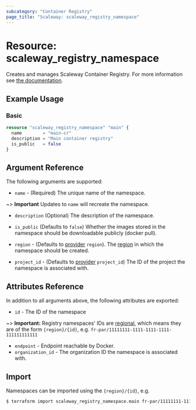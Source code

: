 ```yaml
---
subcategory: "Container Registry"
page_title: "Scaleway: scaleway_registry_namespace"
---
```


# Resource: scaleway_registry_namespace

Creates and manages Scaleway Container Registry.
For more information see [the documentation](https://developers.scaleway.com/en/products/registry/api/).

## Example Usage

### Basic

```terraform
resource "scaleway_registry_namespace" "main" {
  name        = "main-cr"
  description = "Main container registry"
  is_public   = false
}
```

## Argument Reference

The following arguments are supported:

- `name` - (Required) The unique name of the namespace.

~> **Important** Updates to `name` will recreate the namespace.

- `description` (Optional) The description of the namespace.

- `is_public` (Defaults to `false`) Whether the images stored in the namespace should be downloadable publicly (docker pull).

- `region` - (Defaults to [provider](../index.md#region) `region`). The [region](../guides/regions_and_zones.md#regions) in which the namespace should be created.

- `project_id` - (Defaults to [provider](../index.md#project_id) `project_id`) The ID of the project the namespace is associated with.

## Attributes Reference

In addition to all arguments above, the following attributes are exported:

- `id` - The ID of the namespace

~> **Important:** Registry namespaces' IDs are [regional](../guides/regions_and_zones.md#resource-ids), which means they are of the form `{region}/{id}`, e.g. `fr-par/11111111-1111-1111-1111-111111111111`

- `endpoint` - Endpoint reachable by Docker.
- `organization_id` - The organization ID the namespace is associated with.

## Import

Namespaces can be imported using the `{region}/{id}`, e.g.

```bash
$ terraform import scaleway_registry_namespace.main fr-par/11111111-1111-1111-1111-111111111111
```
